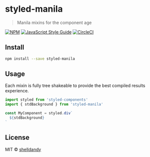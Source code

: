 # styled-manila

> Manila mixins for the component age

[![NPM](https://img.shields.io/npm/v/styled-manila.svg)](https://www.npmjs.com/package/styled-manila)
[![JavaScript Style Guide](https://img.shields.io/badge/code_style-standard-brightgreen.svg)](https://standardjs.com)
[![CircleCI](https://circleci.com/gh/shelldandy/styled-manila.svg?style=svg)](https://circleci.com/gh/shelldandy/styled-manila)

## Install

```bash
npm install --save styled-manila
```

## Usage

Each mixin is fully tree shakeable to provide the best compiled results experience.

```jsx
import styled from 'styled-components'
import { stdBackground } from 'styled-manila'

const MyComponent = styled.div`
  ${stdBackground}
`
```

## License

MIT © [shelldandy](https://github.com/shelldandy)
